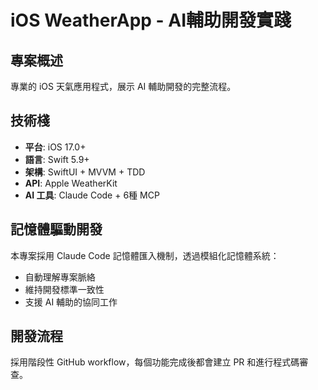 # iOS WeatherApp - AI輔助開發實踐

## 專案概述

專業的 iOS 天氣應用程式，展示 AI 輔助開發的完整流程。

## 技術棧

- **平台**: iOS 17.0+
- **語言**: Swift 5.9+
- **架構**: SwiftUI + MVVM + TDD
- **API**: Apple WeatherKit
- **AI 工具**: Claude Code + 6種 MCP

## 記憶體驅動開發

本專案採用 Claude Code 記憶體匯入機制，透過模組化記憶體系統：

- 自動理解專案脈絡
- 維持開發標準一致性
- 支援 AI 輔助的協同工作

## 開發流程

採用階段性 GitHub workflow，每個功能完成後都會建立 PR 和進行程式碼審查。